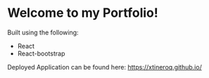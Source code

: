 # Welcome to my Portfolio!

Built using the following:
* React
* React-bootstrap

Deployed Application can be found here:
https://xtineroq.github.io/